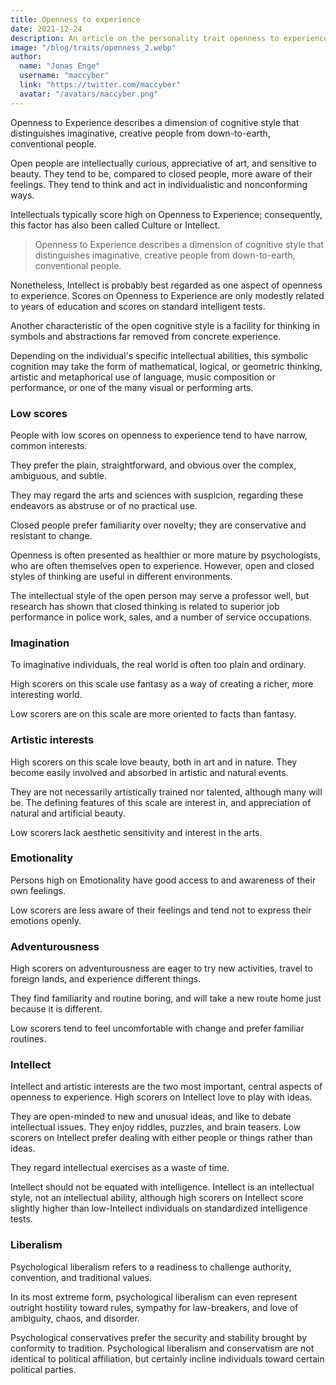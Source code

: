```yaml
---
title: Openness to experience
date: 2021-12-24
description: An article on the personality trait openness to experience.
image: "/blog/traits/openness_2.webp"
author:
  name: "Jonas Enge"
  username: "maccyber"
  link: "https://twitter.com/maccyber"
  avatar: "/avatars/maccyber.png"
---
```


Openness to Experience describes a dimension of cognitive style that distinguishes imaginative, creative people from down-to-earth, conventional people.

Open people are intellectually curious, appreciative of art, and sensitive to beauty. They tend to be, compared to closed people, more aware of their feelings. They tend to think and act in individualistic and nonconforming ways.

Intellectuals typically score high on Openness to Experience; consequently, this factor has also been called Culture or Intellect.

>  Openness to Experience describes a dimension of cognitive style that distinguishes imaginative, creative people from down-to-earth, conventional people.

Nonetheless, Intellect is probably best regarded as one aspect of openness to experience. Scores on Openness to Experience are only modestly related to years of education and scores on standard intelligent tests.

Another characteristic of the open cognitive style is a facility for thinking in symbols and abstractions far removed from concrete experience.

Depending on the individual's specific intellectual abilities, this symbolic cognition may take the form of mathematical, logical, or geometric thinking, artistic and metaphorical use of language, music composition or performance, or one of the many visual or performing arts.


### Low scores

People with low scores on openness to experience tend to have narrow, common interests.

They prefer the plain, straightforward, and obvious over the complex, ambiguous, and subtle.

They may regard the arts and sciences with suspicion, regarding these endeavors as abstruse or of no practical use.

Closed people prefer familiarity over novelty; they are conservative and resistant to change.

Openness is often presented as healthier or more mature by psychologists, who are often themselves open to experience. However, open and closed styles of thinking are useful in different environments.

The intellectual style of the open person may serve a professor well, but research has shown that closed thinking is related to superior job performance in police work, sales, and a number of service occupations.

### Imagination

To imaginative individuals, the real world is often too plain and ordinary.

High scorers on this scale use fantasy as a way of creating a richer, more interesting world.

Low scorers are on this scale are more oriented to facts than fantasy.

### Artistic interests

High scorers on this scale love beauty, both in art and in nature. They become easily involved and absorbed in artistic and natural events.

They are not necessarily artistically trained nor talented, although many will be. The defining features of this scale are interest in, and appreciation of natural and artificial beauty.

Low scorers lack aesthetic sensitivity and interest in the arts.

### Emotionality

Persons high on Emotionality have good access to and awareness of their own feelings.

Low scorers are less aware of their feelings and tend not to express their emotions openly.

### Adventurousness

High scorers on adventurousness are eager to try new activities, travel to foreign lands, and experience different things.

They find familiarity and routine boring, and will take a new route home just because it is different.

Low scorers tend to feel uncomfortable with change and prefer familiar routines.

### Intellect

Intellect and artistic interests are the two most important, central aspects of openness to experience. High scorers on Intellect love to play with ideas.

They are open-minded to new and unusual ideas, and like to debate intellectual issues. They enjoy riddles, puzzles, and brain teasers. Low scorers on Intellect prefer dealing with either people or things rather than ideas.

They regard intellectual exercises as a waste of time.

Intellect should not be equated with intelligence. Intellect is an intellectual style, not an intellectual ability, although high scorers on Intellect score slightly higher than low-Intellect individuals on standardized intelligence tests.

### Liberalism

Psychological liberalism refers to a readiness to challenge authority, convention, and traditional values.

In its most extreme form, psychological liberalism can even represent outright hostility toward rules, sympathy for law-breakers, and love of ambiguity, chaos, and disorder.

Psychological conservatives prefer the security and stability brought by conformity to tradition. Psychological liberalism and conservatism are not identical to political affiliation, but certainly incline individuals toward certain political parties.



